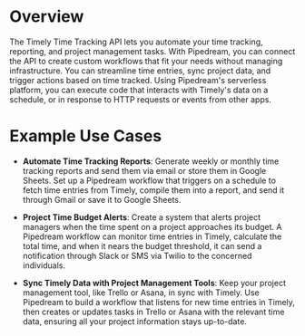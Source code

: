 # Overview

The Timely Time Tracking API lets you automate your time tracking, reporting, and project management tasks. With Pipedream, you can connect the API to create custom workflows that fit your needs without managing infrastructure. You can streamline time entries, sync project data, and trigger actions based on time tracked. Using Pipedream's serverless platform, you can execute code that interacts with Timely's data on a schedule, or in response to HTTP requests or events from other apps.

# Example Use Cases

- **Automate Time Tracking Reports**: Generate weekly or monthly time tracking reports and send them via email or store them in Google Sheets. Set up a Pipedream workflow that triggers on a schedule to fetch time entries from Timely, compile them into a report, and send it through Gmail or save it to Google Sheets.

- **Project Time Budget Alerts**: Create a system that alerts project managers when the time spent on a project approaches its budget. A Pipedream workflow can monitor time entries in Timely, calculate the total time, and when it nears the budget threshold, it can send a notification through Slack or SMS via Twilio to the concerned individuals.

- **Sync Timely Data with Project Management Tools**: Keep your project management tool, like Trello or Asana, in sync with Timely. Use Pipedream to build a workflow that listens for new time entries in Timely, then creates or updates tasks in Trello or Asana with the relevant time data, ensuring all your project information stays up-to-date.
